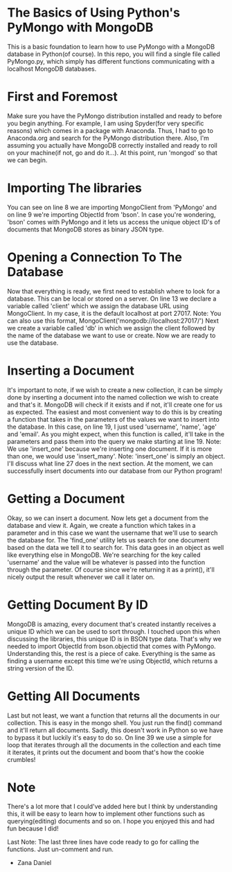 # The Basics of Using Python's PyMongo with MongoDB
This is a basic foundation to learn how to use PyMongo with a MongoDB database in Python(of course).
In this repo, you will find a single file called PyMongo.py, which simply has different functions communicating with a localhost MongoDB databases.

# First and Foremost
Make sure you have the PyMongo distribution installed and ready to before you begin anything. For example, I am using Spyder(for very specific reasons) which comes in a package with Anaconda.
Thus, I had to go to Anaconda.org and search for the PyMongo distribution there. Also, I'm assuming you actually have MongoDB correctly installed and ready to roll on your machine(if not, go and do it...).
At this point, run 'mongod' so that we can begin.

# Importing The libraries
You can see on line 8 we are importing MongoClient from 'PyMongo' and on line 9 we're importing ObjectId from 'bson'.
In case you're wondering, 'bson' comes with PyMongo and it lets us access the unique object ID's of documents that MongoDB stores as binary JSON type.

# Opening a Connection To The Database
Now that everything is ready, we first need to establish where to look for a database. This can be local or stored on a server. On line 13 we declare a variable called 'client' which we assign the database URL using MongoClient.
In my case, it is the default localhost at port 27017. Note: You can also use this format, MongoClient('mongodb://localhost:27017/')
Next we create a variable called 'db' in which we assign the client followed by the name of the database we want to use or create.
Now we are ready to use the database.

# Inserting a Document
It's important to note, if we wish to create a new collection, it can be simply done by inserting a document into the named collection we wish to create and that's it. MongoDB will check if it exists and if not, it'll create one for us as expected. The easiest and most convenient way to do this is by creating a function that takes in the parameters of the values we want to insert into the database. In this case, on line 19, I just used 'username', 'name', 'age' and 'email'.
As you might expect, when this function is called, it'll take in the parameters and pass them into the query we make starting at line 19. Note: We use 'insert_one' because we're inserting one document. If it is more than one, we would use 'insert_many'. Note: 'insert_one' is simply an object.
I'll discuss what line 27 does in the next section. At the moment, we can successfully insert documents into our database from our Python program!

# Getting a Document
Okay, so we can insert a document. Now lets get a document from the database and view it. Again, we create a function which takes in a parameter and in this case we want the username that we'll use to search the database for.
The 'find_one' utility lets us search for one document based on the data we tell it to search for. This data goes in an object as well like everything else in MongoDB. We're searching for the key called 'username' and the value will be whatever is passed into the function through the parameter. Of course since we're returning it as a print(), it'll nicely output the result whenever we call it later on.

# Getting Document By ID
MongoDB is amazing, every document that's created instantly receives a unique ID which we can be used to sort through. I touched upon this when discussing the libraries, this unique ID is in BSON type data. That's why we needed to import ObjectId from bson.objectid that comes with PyMongo. Understanding this, the rest is a piece of cake. Everything is the same as finding a username except this time we're using ObjectId, which returns a string version of the ID.

# Getting All Documents
Last but not least, we want a function that returns all the documents in our collection. This is easy in the mongo shell. You just run the find() command and it'll return all documents. Sadly, this doesn't work in Python so we have to bypass it but luckily it's easy to do so. On line 39 we use a simple for loop that iterates through all the documents in the collection and each time it iterates, it prints out the document and boom that's how the cookie crumbles!

# Note
There's a lot more that I could've added here but I think by understanding this, it will be easy to learn how to implement other functions such as querying(editing) documents and so on.
I hope you enjoyed this and had fun because I did!

Last Note: The last three lines have code ready to go for calling the functions. Just un-comment and run.

- Zana Daniel
